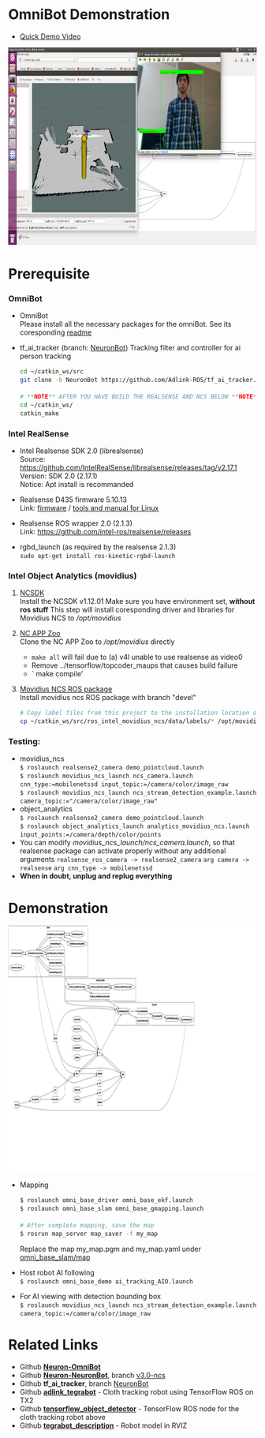 # OmniBot Demonstration

* [Quick Demo Video](https://youtu.be/FjVcfNeeSCg)
<p align="center"><img src="../doc/screenshots/omni_ai_tracking.png?raw=true" height="400"></p>
  
# Prerequisite
### OmniBot
* OmniBot  
    Please install all the necessary packages for the omniBot. See its coresponding [readme](../readme.md)
       
* tf_ai_tracker (branch: [NeuronBot](https://github.com/Adlink-ROS/tf_ai_tracker/tree/NeuronBot))
    Tracking filter and controller for ai person tracking
    ```bash
    cd ~/catkin_ws/src  
    git clone -b NeuronBot https://github.com/Adlink-ROS/tf_ai_tracker.git
    
    # **NOTE** AFTER YOU HAVE BUILD THE REALSENSE AND NCS BELOW **NOTE** 
    cd ~/catkin_ws/
    catkin_make
    ```  
    
### Intel RealSense
* Intel Realsense SDK 2.0 (librealsense)   
  Source: https://github.com/IntelRealSense/librealsense/releases/tag/v2.17.1  
  Version: SDK 2.0 (2.17.1)  
  Notice: Apt install is recommanded  
  
* Realsense D435 firmware 5.10.13  
  Link: [firmware](https://downloadcenter.intel.com/download/28237/Latest-Firmware-for-Intel-RealSense-D400-Product-Family?v=t) / 
  [tools and manual for Linux](https://www.intel.com/content/www/us/en/support/articles/000028171/emerging-technologies/intel-realsense-technology.html)
  
* Realsense ROS wrapper 2.0 (2.1.3)  
  Link: https://github.com/intel-ros/realsense/releases
  
* rgbd_launch (as required by the realsense 2.1.3)  
  `sudo apt-get install ros-kinetic-rgbd-launch`

### Intel Object Analytics (movidius)
1. [NCSDK](https://github.com/movidius/ncsdk)  
    Install the NCSDK v1.12.01
    Make sure you have environment set, **without ros stuff**
    This step will install coresponding driver and libraries for Movidius NCS to _/opt/movidius_
  
2. [NC APP Zoo](https://github.com/movidius/ncappzoo)  
    Clone the NC APP Zoo to _/opt/movidius_ directly
    * `make all` will fail due to (a) v4l unable to use realsense as video0 
    * Remove ../tensorflow/topcoder_maups that causes build failure
    * ` make compile'
        
3. [Movidius NCS ROS package](https://github.com/intel/ros_intel_movidius_ncs/tree/devel)     
    Install movidius ncs ROS package with branch "devel"  
    ```bash
    # Copy label files from this project to the installation location of NCSDK
    cp ~/catkin_ws/src/ros_intel_movidius_ncs/data/labels/* /opt/movidius/ncappzoo/data/ilsvrc12/
    ```
    
### Testing:  
* movidius_ncs  
 `$ roslaunch realsense2_camera demo_pointcloud.launch`  
 `$ roslaunch movidius_ncs_launch ncs_camera.launch cnn_type:=mobilenetssd input_topic:=/camera/color/image_raw`  
 `$ roslaunch movidius_ncs_launch ncs_stream_detection_example.launch camera_topic:="/camera/color/image_raw"`  
* object_analytics  
 `$ roslaunch realsense2_camera demo_pointcloud.launch`  
 `$ roslaunch object_analytics_launch analytics_movidius_ncs.launch input_points:=/camera/depth/color/points`  
* You can modify _movidius_ncs_launch/ncs_camera.launch_, so that realsense package can activate properly without any additional arguments
    `realsense_ros_camera -> realsense2_camera`
    `arg camera -> realsense`
    `arg cnn_type -> mobilenetssd`
* **When in doubt, unplug and replug everything**  


# Demonstration
<p align="center"><img src="../doc/ROS%20graphs/rosgraph_omni_ai_tracking.svg" height="500"></p>  

* Mapping  
  ```bash
  $ roslaunch omni_base_driver omni_base_ekf.launch
  $ roslaunch omni_base_slam omni_base_gmapping.launch
  
  # After complete mapping, save the map
  $ rosrun map_server map_saver -f my_map
  ```  
  Replace the map my_map.pgm and my_map.yaml under [omni_base_slam/map](../omni_base_slam/map)
  
* Host robot AI following  
  `$ roslaunch omni_base_demo ai_tracking_AIO.launch`  

* For AI viewing with detection bounding box  
  `$ roslaunch movidius_ncs_launch ncs_stream_detection_example.launch camera_topic:=/camera/color/image_raw`
 
# Related Links
* Github **[Neuron-OmniBot](https://github.com/Adlink-ROS/Neuron-OmniBot)**
* Github **[Neuron-NeuronBot](https://github.com/Adlink-ROS/adlink_neuronbot/)**, branch [v3.0-ncs](https://github.com/Adlink-ROS/adlink_neuronbot/tree/v3.0-ncs)
* Github **tf_ai_tracker**, branch [NeuronBot](https://github.com/Adlink-ROS/tf_ai_tracker/tree/NeuronBot)
* Github **[adlink_tegrabot](https://github.com/Adlink-ROS/adlink_tegrabot)** - Cloth tracking robot using TensorFlow ROS on TX2
* Github **[tensorflow_object_detector](https://github.com/Adlink-ROS/tensorflow_object_detector)** - TensorFlow ROS node for the cloth tracking robot above
* Github **[tegrabot_description](https://github.com/Adlink-ROS/tegrabot_description)** - Robot model in RVIZ
